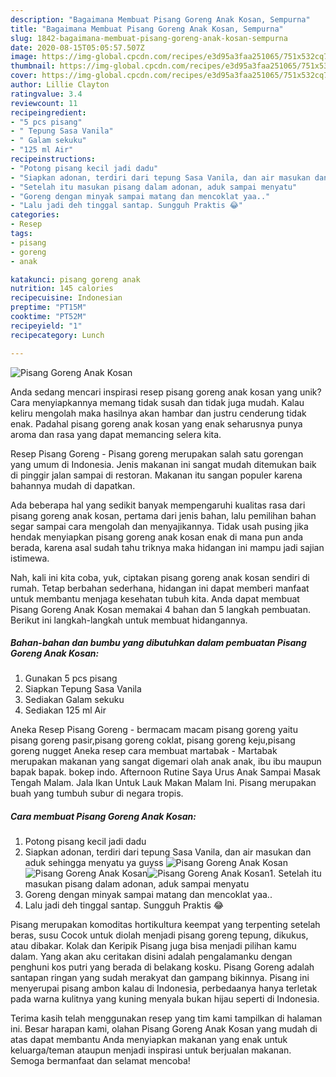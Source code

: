 ```yaml
---
description: "Bagaimana Membuat Pisang Goreng Anak Kosan, Sempurna"
title: "Bagaimana Membuat Pisang Goreng Anak Kosan, Sempurna"
slug: 1842-bagaimana-membuat-pisang-goreng-anak-kosan-sempurna
date: 2020-08-15T05:05:57.507Z
image: https://img-global.cpcdn.com/recipes/e3d95a3faa251065/751x532cq70/pisang-goreng-anak-kosan-foto-resep-utama.jpg
thumbnail: https://img-global.cpcdn.com/recipes/e3d95a3faa251065/751x532cq70/pisang-goreng-anak-kosan-foto-resep-utama.jpg
cover: https://img-global.cpcdn.com/recipes/e3d95a3faa251065/751x532cq70/pisang-goreng-anak-kosan-foto-resep-utama.jpg
author: Lillie Clayton
ratingvalue: 3.4
reviewcount: 11
recipeingredient:
- "5 pcs pisang"
- " Tepung Sasa Vanila"
- " Galam sekuku"
- "125 ml Air"
recipeinstructions:
- "Potong pisang kecil jadi dadu"
- "Siapkan adonan, terdiri dari tepung Sasa Vanila, dan air masukan dan aduk sehingga menyatu ya guyss"
- "Setelah itu masukan pisang dalam adonan, aduk sampai menyatu"
- "Goreng dengan minyak sampai matang dan mencoklat yaa.."
- "Lalu jadi deh tinggal santap. Sungguh Praktis 😂"
categories:
- Resep
tags:
- pisang
- goreng
- anak

katakunci: pisang goreng anak 
nutrition: 145 calories
recipecuisine: Indonesian
preptime: "PT15M"
cooktime: "PT52M"
recipeyield: "1"
recipecategory: Lunch

---
```



![Pisang Goreng Anak Kosan](https://img-global.cpcdn.com/recipes/e3d95a3faa251065/751x532cq70/pisang-goreng-anak-kosan-foto-resep-utama.jpg)

Anda sedang mencari inspirasi resep pisang goreng anak kosan yang unik? Cara menyiapkannya memang tidak susah dan tidak juga mudah. Kalau keliru mengolah maka hasilnya akan hambar dan justru cenderung tidak enak. Padahal pisang goreng anak kosan yang enak seharusnya punya aroma dan rasa yang dapat memancing selera kita.

Resep Pisang Goreng - Pisang goreng merupakan salah satu gorengan yang umum di Indonesia. Jenis makanan ini sangat mudah ditemukan baik di pinggir jalan sampai di restoran. Makanan itu sangan populer karena bahannya mudah di dapatkan.

Ada beberapa hal yang sedikit banyak mempengaruhi kualitas rasa dari pisang goreng anak kosan, pertama dari jenis bahan, lalu pemilihan bahan segar sampai cara mengolah dan menyajikannya. Tidak usah pusing jika hendak menyiapkan pisang goreng anak kosan enak di mana pun anda berada, karena asal sudah tahu triknya maka hidangan ini mampu jadi sajian istimewa.


Nah, kali ini kita coba, yuk, ciptakan pisang goreng anak kosan sendiri di rumah. Tetap berbahan sederhana, hidangan ini dapat memberi manfaat untuk membantu menjaga kesehatan tubuh kita. Anda dapat membuat Pisang Goreng Anak Kosan memakai 4 bahan dan 5 langkah pembuatan. Berikut ini langkah-langkah untuk membuat hidangannya.

<!--inarticleads1-->

##### Bahan-bahan dan bumbu yang dibutuhkan dalam pembuatan Pisang Goreng Anak Kosan:

1. Gunakan 5 pcs pisang
1. Siapkan  Tepung Sasa Vanila
1. Sediakan  Galam sekuku
1. Sediakan 125 ml Air


Aneka Resep Pisang Goreng - bermacam macam pisang goreng yaitu pisang goreng pasir,pisang goreng coklat, pisang goreng keju,pisang goreng nugget Aneka resep cara membuat martabak - Martabak merupakan makanan yang sangat digemari olah anak anak, ibu ibu maupun bapak bapak. bokep indo. Afternoon Rutine Saya Urus Anak Sampai Masak Tengah Malam. Jala Ikan Untuk Lauk Makan Malam Ini. Pisang merupakan buah yang tumbuh subur di negara tropis. 

<!--inarticleads2-->

##### Cara membuat Pisang Goreng Anak Kosan:

1. Potong pisang kecil jadi dadu
1. Siapkan adonan, terdiri dari tepung Sasa Vanila, dan air masukan dan aduk sehingga menyatu ya guyss
<img src="//assets-global.cpcdn.com/assets/icons/button_play-2c75c40dde080a61004c1f40b05d8f140eaff45d7e9e6481dc71c63d2e7c4909.png" alt="Pisang Goreng Anak Kosan"><img src="//assets-global.cpcdn.com/assets/icons/button_play-2c75c40dde080a61004c1f40b05d8f140eaff45d7e9e6481dc71c63d2e7c4909.png" alt="Pisang Goreng Anak Kosan"><img src="//assets-global.cpcdn.com/assets/icons/button_play-2c75c40dde080a61004c1f40b05d8f140eaff45d7e9e6481dc71c63d2e7c4909.png" alt="Pisang Goreng Anak Kosan">1. Setelah itu masukan pisang dalam adonan, aduk sampai menyatu
1. Goreng dengan minyak sampai matang dan mencoklat yaa..
1. Lalu jadi deh tinggal santap. Sungguh Praktis 😂


Pisang merupakan komoditas hortikultura keempat yang terpenting setelah beras, susu Cocok untuk diolah menjadi pisang goreng tepung, dikukus, atau dibakar. Kolak dan Keripik Pisang juga bisa menjadi pilihan kamu dalam. Yang akan aku ceritakan disini adalah pengalamanku dengan penghuni kos putri yang berada di belakang kosku. Pisang Goreng adalah santapan ringan yang sudah merakyat dan gampang bikinnya. Pisang ini menyerupai pisang ambon kalau di Indonesia, perbedaanya hanya terletak pada warna kulitnya yang kuning menyala bukan hijau seperti di Indonesia. 

Terima kasih telah menggunakan resep yang tim kami tampilkan di halaman ini. Besar harapan kami, olahan Pisang Goreng Anak Kosan yang mudah di atas dapat membantu Anda menyiapkan makanan yang enak untuk keluarga/teman ataupun menjadi inspirasi untuk berjualan makanan. Semoga bermanfaat dan selamat mencoba!
